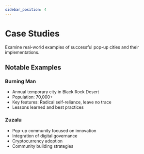 ```yaml
---
sidebar_position: 4
---
```


# Case Studies

Examine real-world examples of successful pop-up cities and their implementations.

## Notable Examples

### Burning Man

- Annual temporary city in Black Rock Desert
- Population: 70,000+
- Key features: Radical self-reliance, leave no trace
- Lessons learned and best practices

### Zuzalu

- Pop-up community focused on innovation
- Integration of digital governance
- Cryptocurrency adoption
- Community building strategies

